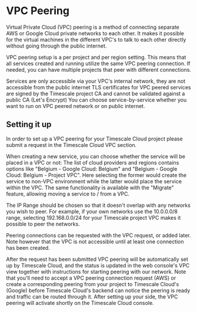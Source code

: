 # VPC Peering

Virtual Private Cloud (VPC) peering is a method of connecting separate AWS or 
Google Cloud private networks to each other. It makes it possible for the virtual
machines in the different VPC's to talk to each other directly without going 
through the public internet.

VPC peering setup is a per project and per region setting. This means that all 
services created and running utilize the same VPC peering connection. If needed, 
you can have multiple projects that peer with different connections.

<highlight type="tip">
Services are only accessible via your VPC's internal network, they are not 
accessible from the public internet TLS certificates for VPC peered services 
are signed by the Timescale project CA and cannot be validated against a public 
CA (Let's Encrypt) You can choose service-by-service whether you want to run on 
VPC peered network or on public internet.
</highlight>

## Setting it up
In order to set up a VPC peering for your Timescale Cloud project please submit 
a request in the Timescale Cloud VPC section.

When creating a new service, you can choose whether the service will be placed 
in a VPC or not: The list of cloud providers and regions contains options like 
"Belgium - Google Cloud: Belgium" and "Belgium - Google Cloud: Belgium - Project 
VPC". Here selecting the former would create the service to non-VPC environment 
while the latter would place the service within the VPC. The same functionality 
is available with the "Migrate" feature, allowing moving a service to / from a VPC.

The IP Range should be chosen so that it doesn't overlap with any networks you 
wish to peer. For example, if your own networks use the 10.0.0.0/8 range, 
selecting 192.168.0.0/24 for your Timescale project VPC makes it possible to 
peer the networks.

Peering connections can be requested with the VPC request, or added later. Note 
however that the VPC is not accessible until at least one connection has been created.

After the request has been submitted VPC peering will be automatically set up by 
Timescale Cloud, and the status is updated in the web console's VPC view together 
with instructions for starting peering with our network. Note that you'll need 
to accept a VPC peering connection request (AWS) or create a corresponding 
peering from your project to Timescale Cloud's (Google) before Timescale Cloud's 
backend can notice the peering is ready and traffic can be routed through it. 
After setting up your side, the VPC peering will activate shortly on the Timescale 
Cloud console.